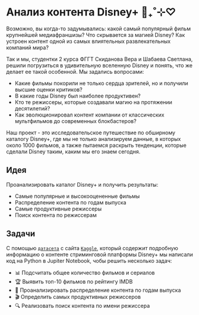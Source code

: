 # Анализ контента Disney+ 🏰₊˚⊹♡

Возможно, вы когда-то задумывались: какой самый популярный фильм крупнейшей медиафраншизы? Что скрывается за магией Disney? Как устроен контент одной из самых влиятельных развлекательных компаний мира?

Так и мы, студентки 2 курса ФГГТ Скиданова Вера и Шабаева Светлана, решили погрузиться в удивительную вселенную Disney и понять, что же делает ее такой особенной. Мы задались вопросами:

- Какие фильмы покорили не только сердца зрителей, но и получили высшие оценки критиков?
- В какие годы Disney был наиболее продуктивен?
- Кто те режиссеры, которые создавали магию на протяжении десятилетий?
- Как эволюционировал контент компании от классических мультфильмов до современных блокбастеров?

Наш проект - это исследовательское путешествие по обширному каталогу Disney+, где мы не только анализируем данные, в которых около 1000 фильмов, а также пытаемся раскрыть тенденции, которые сделали Disney таким, каким мы его знаем сегодня.

## Идея

Проанализировать каталог Disney+ и получить результаты:
- Самые популярные и высокооцененные фильмы
- Распределение контента по годам выпуска
- Самые продуктивные режиссеры
- Поиск контента по режиссерам

## Задачи
С помощью [`датасета`](https://www.kaggle.com/datasets/eshummalik/disney) с сайта [`Kaggle`](https://www.kaggle.com/), который содержит подробную информацию о контенте стриминговой платформы Disney+ мы написали код на Python  в Jupiter Notebook, чобы решить несколько задач:

- 📊 Подсчитать общее количество фильмов и сериалов
- 🏆 Выявить топ-10 фильмов по рейтингу IMDB
- 📅 Проанализировать распределение контента по годам выпуска
- 🎬 Определить самых продуктивных режиссеров
- 🔍 Реализовать поиск контента по имени режиссера

